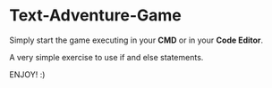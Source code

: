 # Text-Adventure-Game

Simply start the game executing in your **CMD** or in your **Code Editor**.

A very simple exercise to use if and else statements.

ENJOY! :)
